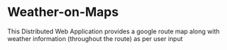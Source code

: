 # Weather-on-Maps
This Distributed Web Application provides a google route map along with weather information (throughout the route) as per user input

